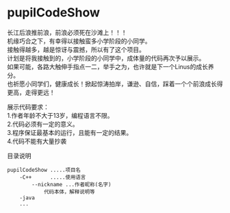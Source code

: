 # pupilCodeShow
长江后浪推前浪，前浪必须死在沙滩上！！！    			
机缘巧合之下，有幸得以接触蛮多小学阶段的小同学。    
接触得越多，越是惊讶与震撼，所以有了这个项目。    
计划是将我接触到的，小学阶段的小同学中，成体量的代码再次予以展示。    
如果可能，各路大触伸手指点一二，举手之为，也许就是下一个Linus的成长养分。    
也祈愿小同学们，健康成长！掀起惊涛拍岸，谦逊、自信，踩着一个个前浪成长得更高，走得更远！    



展示代码要求：  
1.作者年龄不大于13岁，编程语言不限。  
2.代码必须有一定的意义。  
3.程序保证最基本的运行，且能有一定的结果。  
4.代码不能有大量抄袭  


目录说明


	pupilCodeShow .....项目名
		-C++	  .....使用语言
			--nickname ...作者昵称(名字)
				代码本体，解释说明等
		-java
		...
	
